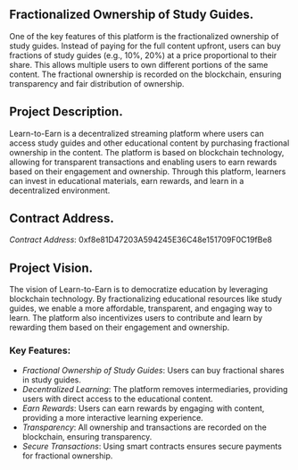 ## Fractionalized Ownership of Study Guides.
One of the key features of this platform is the fractionalized ownership of study guides. Instead of paying for the full content upfront, users can buy fractions of study guides (e.g., 10%, 20%) at a price proportional to their share. This allows multiple users to own different portions of the same content. The fractional ownership is recorded on the blockchain, ensuring transparency and fair distribution of ownership.

## Project Description.
Learn-to-Earn is a decentralized streaming platform where users can access study guides and other educational content by purchasing fractional ownership in the content. The platform is based on blockchain technology, allowing for transparent transactions and enabling users to earn rewards based on their engagement and ownership. Through this platform, learners can invest in educational materials, earn rewards, and learn in a decentralized environment.

## Contract Address.
*Contract Address*: 0xf8e81D47203A594245E36C48e151709F0C19fBe8

## Project Vision.
The vision of Learn-to-Earn is to democratize education by leveraging blockchain technology. By fractionalizing educational resources like study guides, we enable a more affordable, transparent, and engaging way to learn. The platform also incentivizes users to contribute and learn by rewarding them based on their engagement and ownership.

### Key Features:
- *Fractional Ownership of Study Guides*: Users can buy fractional shares in study guides.
- *Decentralized Learning*: The platform removes intermediaries, providing users with direct access to the educational content.
- *Earn Rewards*: Users can earn rewards by engaging with content, providing a more interactive learning experience.
- *Transparency*: All ownership and transactions are recorded on the blockchain, ensuring transparency.
- *Secure Transactions*: Using smart contracts ensures secure payments for fractional ownership.

